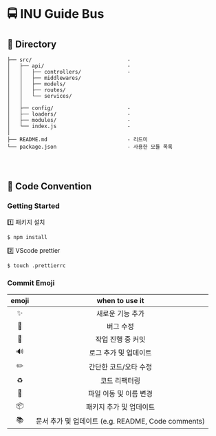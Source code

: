# 🚍 INU Guide Bus

## 🚌 Directory

```
├── src/                               -
│   ├── api/                           -
│   │   ├── controllers/               -
│   │   ├── middlewares/
│   │   ├── models/
│   │   ├── routes/
│   │   └── services/
│   │
│   ├── config/                        -
│   ├── loaders/                       -
│   ├── modules/                       -
│   └── index.js                       -
│
├── README.md                          - 리드미
└── package.json                       - 사용한 모듈 목록
```

### <br/>

###

## 🚌 Code Convention

### Getting Started

1️⃣ 패키지 설치

```
$ npm install
```

2️⃣ VScode prettier

```
$ touch .prettierrc
```

### Commit Emoji

|     emoji      |                   when to use it                   |
| :------------: | :------------------------------------------------: |
|   :sparkles:   |                  새로운 기능 추가                  |
|     :bug:      |                     버그 수정                      |
| :construction: |                 작업 진행 중 커밋                  |
|  :loud_sound:  |               로그 추가 및 업데이트                |
|   :pencil2:    |               간단한 코드/오타 수정                |
|   :recycle:    |                   코드 리팩터링                    |
|    :truck:     |               파일 이동 및 이름 변경               |
|   :package:    |              패키지 추가 및 업데이트               |
|    :books:     | 문서 추가 및 업데이트 (e.g. README, Code comments) |
